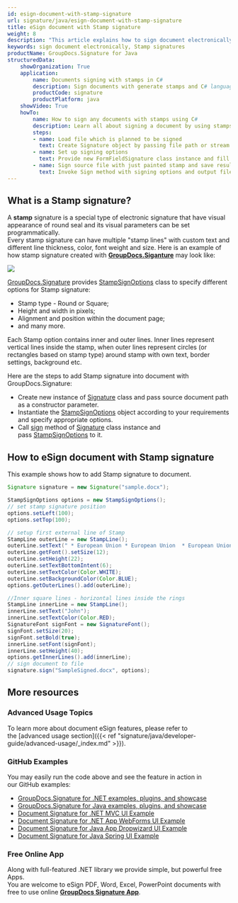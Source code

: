 ```yaml
---
id: esign-document-with-stamp-signature
url: signature/java/esign-document-with-stamp-signature
title: eSign document with Stamp signature
weight: 8
description: "This article explains how to sign document electronically with generated Stamp signatures by GroupDocs.Signature API."
keywords: sign document electronically, Stamp signatures
productName: GroupDocs.Signature for Java
structuredData:
    showOrganization: True
    application:    
        name: Documents signing with stamps in C#    
        description: Sign documents with generate stamps and C# language by GroupDocs.Signature for Java APIs
        productCode: signature
        productPlatform: java 
    showVideo: True
    howTo:
        name: How to sign any documents with stamps using C# 
        description: Learn all about signing a document by using stamps and C#
        steps:
        - name: Load file which is planned to be signed
          text: Create Signature object by passing file path or stream as a constructor parameter.
        - name: Set up signing options 
          text: Provide new FormFieldSignature class instance and fill all demanded data.
        - name: Sign source file with just painted stamp and save result 
          text: Invoke Sign method with signing options and output file path or stream.
---
```

## What is a Stamp signature?

A **stamp** signature is a special type of electronic signature that have visual appearance of round seal and its visual parameters can be set programmatically.   
Every stamp signature can have multiple "stamp lines" with custom text and different line thickness, color, font weight and size. Here is an example of how stamp signature created with [**GroupDocs.Siganture**](https://products.groupdocs.com/signature/java) may look like: 

![](/signature/java/images/esign-document-with-stamp-signature.png)

[GroupDocs.Signature](https://products.groupdocs.com/signature/java) provides [StampSignOptions](https://reference.groupdocs.com/java/signature/com.groupdocs.signature.options.sign/StampSignOptions) class to specify different options for Stamp signature:

*   Stamp type - Round or Square;
*   Height and width in pixels;
*   Alignment and position within the document page;
*   and many more.

Each Stamp option contains inner and outer lines. Inner lines represent vertical lines inside the stamp, when outer lines represent circles (or rectangles based on stamp type) around stamp with own text, border settings, background etc.

Here are the steps to add Stamp signature into document with GroupDocs.Signature:

*   Create new instance of [Signature](https://reference.groupdocs.com/java/signature/com.groupdocs.signature/Signature) class and pass source document path as a constructor parameter.    
*   Instantiate the [StampSignOptions](https://reference.groupdocs.com/java/signature/com.groupdocs.signature.options.sign/StampSignOptions) object according to your requirements and specify appropriate options.    
*   Call [sign](https://reference.groupdocs.com/java/signature/com.groupdocs.signature/Signature#sign(java.io.OutputStream,%20com.groupdocs.signature.options.sign.SignOptions)) method of [Signature](https://reference.groupdocs.com/java/signature/com.groupdocs.signature/Signature) class instance and pass [StampSignOptions](https://reference.groupdocs.com/java/signature/com.groupdocs.signature.options.sign/StampSignOptions) to it.
    

## How to eSign document with Stamp signature 

This example shows how to add Stamp signature to document.

```java
Signature signature = new Signature("sample.docx");

StampSignOptions options = new StampSignOptions();
// set stamp signature position
options.setLeft(100);
options.setTop(100);

// setup first external line of Stamp
StampLine outerLine = new StampLine();
outerLine.setText(" * European Union * European Union  * European Union  * European Union  * European Union  * ");
outerLine.getFont().setSize(12);
outerLine.setHeight(22);
outerLine.setTextBottomIntent(6);
outerLine.setTextColor(Color.WHITE);
outerLine.setBackgroundColor(Color.BLUE);
options.getOuterLines().add(outerLine);

//Inner square lines - horizontal lines inside the rings
StampLine innerLine = new StampLine();
innerLine.setText("John");
innerLine.setTextColor(Color.RED);
SignatureFont signFont = new SignatureFont();
signFont.setSize(20);
signFont.setBold(true);
innerLine.setFont(signFont);
innerLine.setHeight(40);
options.getInnerLines().add(innerLine);
// sign document to file
signature.sign("SampleSigned.docx", options);
```

## More resources

### Advanced Usage Topics

To learn more about document eSign features, please refer to the [advanced usage section]({{< ref "signature/java/developer-guide/advanced-usage/_index.md" >}}).

### GitHub Examples 

You may easily run the code above and see the feature in action in our GitHub examples:

*   [GroupDocs.Signature for .NET examples, plugins, and showcase](https://github.com/groupdocs-signature/GroupDocs.Signature-for-.NET)    
*   [GroupDocs.Signature for Java examples, plugins, and showcase](https://github.com/groupdocs-signature/GroupDocs.Signature-for-Java)    
*   [Document Signature for .NET MVC UI Example](https://github.com/groupdocs-signature/GroupDocs.Signature-for-.NET-MVC)    
*   [Document Signature for .NET App WebForms UI Example](https://github.com/groupdocs-signature/GroupDocs.Signature-for-.NET-WebForms)    
*   [Document Signature for Java App Dropwizard UI Example](https://github.com/groupdocs-signature/GroupDocs.Signature-for-Java-Dropwizard)   
*   [Document Signature for Java Spring UI Example](https://github.com/groupdocs-signature/GroupDocs.Signature-for-Java-Spring)
    

### Free Online App 

Along with full-featured .NET library we provide simple, but powerful free Apps.  
You are welcome to eSign PDF, Word, Excel, PowerPoint documents with free to use online **[GroupDocs Signature App](https://products.groupdocs.app/signature)**.
